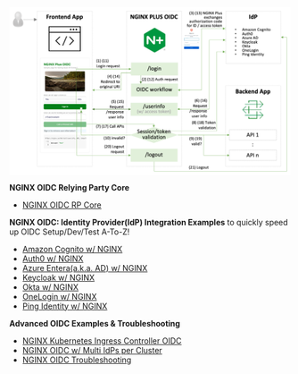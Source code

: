 <a href="URL_REDIRECT" target="blank"><img align="center" src=https://github.com/nginx-openid-connect/.github/raw/2cb406999549c66ece3dced3f2e64e3d978bb908/profile/img/nginx-oidc-flow.png /></a>

**NGINX OIDC Relying Party Core**
- [NGINX OIDC RP Core](https://github.com/nginx-openid-connect/nginx-oidc-core)

**NGINX OIDC: Identity Provider(IdP) Integration Examples** to quickly speed up OIDC Setup/Dev/Test A-To-Z!
- [Amazon Cognito w/ NGINX](https://github.com/nginx-openid-connect/nginx-oidc-amazon-cognito)
- [Auth0 w/ NGINX](https://github.com/nginx-openid-connect/nginx-oidc-auth0)
- [Azure Entera(a.k.a. AD) w/ NGINX](https://github.com/nginx-openid-connect/nginx-oidc-azure-ad)
- [Keycloak w/ NGINX](https://github.com/nginx-openid-connect/nginx-oidc-keycloak)
- [Okta w/ NGINX](https://github.com/nginx-openid-connect/nginx-oidc-okta)
- [OneLogin w/ NGINX](https://github.com/nginx-openid-connect/nginx-oidc-onelogin)
- [Ping Identity w/ NGINX](https://github.com/nginx-openid-connect/nginx-oidc-ping-identity)

**Advanced OIDC Examples & Troubleshooting**
- [NGINX Kubernetes Ingress Controller OIDC](https://github.com/nginx-openid-connect/nginx-oidc-kubernetes)
- [NGINX OIDC w/ Multi IdPs per Cluster](https://github.com/nginx-openid-connect/nginx-oidc-multi-idps)
- [NGINX OIDC Troubleshooting](https://github.com/nginx-openid-connect/nginx-oidc-troubleshooting)

